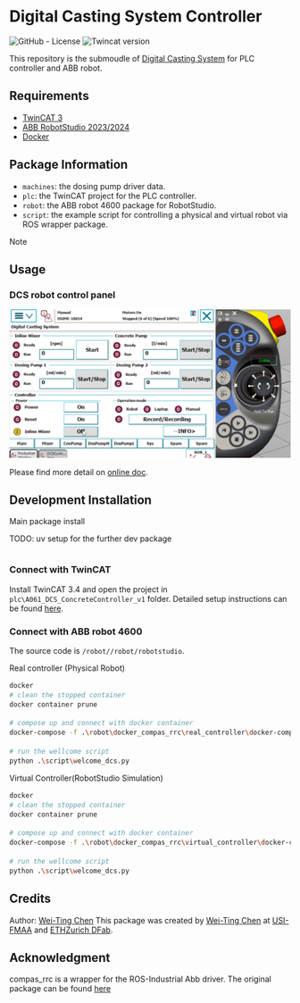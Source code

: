 # **Digital Casting System Controller**

![GitHub - License](https://img.shields.io/badge/License-MIT-blue.svg)
![Twincat version](https://img.shields.io/badge/TwinCAT-3.4-blue)

This repository is the submoudle of [Digital Casting System] for PLC controller and ABB robot.

## Requirements

- [TwinCAT 3](https://www.beckhoff.com/en-en/products/automation/twincat/?pk_campaign=AdWords-AdWordsSearch-TwinCAT_EN&pk_kwd=twincat&gclid=Cj0KCQjw9ZGYBhCEARIsAEUXITW5dmPmQ2629HIuFY7wfbSR70pi5uY2lkYziNmfKYczm1_YsK4hhPsaApjyEALw_wcB)
- [ABB RobotStudio 2023/2024](https://new.abb.com/products/robotics/robotstudio)
- [Docker](https://www.docker.com/)
<!-- - [Anaconda](https://www.anaconda.com/) -->

## Package Information

* `machines`: the dosing pump driver data.
* `plc`: the TwinCAT project for the PLC controller.
* `robot`: the ABB robot 4600 package for RobotStudio.
* `script`: the example script for controlling a physical and virtual robot via ROS wrapper package.

> [!NOTE]

## Usage
### DCS robot control panel

![alt text](./doc/image/RobotPanel.png)

Please find more detail on [online doc]().

## Development Installation

Main package install

TODO:
uv setup for the further dev package

```bash

```

### Connect with TwinCAT
Install TwinCAT 3.4 and open the project in `plc\A061_DCS_ConcreteController_v1` folder.
Detailed setup instructions can be found [here](./plc/readme_plc.md).

### Connect with ABB robot 4600
The source code is `/robot//robot/robotstudio`.

Real controller (Physical Robot)

```bash
docker
# clean the stopped container
docker container prune

# compose up and connect with docker container
docker-compose -f .\robot\docker_compas_rrc\real_controller\docker-compose.yml up

# run the wellcome script
python .\script\welcome_dcs.py

```

Virtual Controller(RobotStudio Simulation)

```bash
docker
# clean the stopped container
docker container prune

# compose up and connect with docker container
docker-compose -f .\robot\docker_compas_rrc\virtual_controller\docker-compose.yml up

# run the wellcome script
python .\script\welcome_dcs.py

```

## Credits
Author: [Wei-Ting Chen]
This package was created by [Wei-Ting Chen] at [USI-FMAA](https://github.com/USI-FMAA) and [ETHZurich DFab](https://dfab.ch/).

## Acknowledgment
compas_rrc is a wrapper for the ROS-Industrial Abb driver. The original package can be found
[here](https://github.com/compas-rrc)

<!-- link -->
[Wei-Ting Chen]:(https://github.com/WeiTing1991)
[Digital Casting System]: https://github.com/USI-FMAA/digital_casting_system.git
